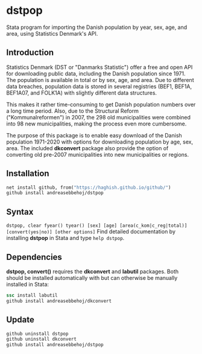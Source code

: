 # dstpop
 Stata program for importing the Danish population by year, sex, age, and area, using Statistics Denmark's API.

## Introduction
Statistics Denmark (DST or "Danmarks Statistic") offer a free and open API for downloading public data, including the Danish population since 1971. The population is available in total or by sex, age, and area. Due to different data breaches, population data is stored in several registries (BEF1, BEF1A, BEF1A07, and FOLK1A) with slightly different data structures.

This makes it rather time-consuming to get Danish population numbers over a long time period. Also, due to the Structural Reform ("Kommunalreformen") in 2007, the 298 old municipalities were combined into 98 new municipalities, making the process even more cumbersome.

The purpose of this package is to enable easy download of the Danish population 1971-2020 with options for downloading population by age, sex, area. The included **dkconvert** package also provide the option of converting old pre-2007 municipalities into new municipalities or regions.

## Installation
```stata
net install github, from("https://haghish.github.io/github/")
github install andreasebbehoj/dstpop
```

## Syntax
`dstpop, clear fyear() tyear() [sex] [age] [area(c_kom|c_reg|total)] [convert(yes|no)] [other options]`
Find detailed documentation by installing **dstpop** in Stata and type `help dstpop`.

## Dependencies
**dstpop, convert()**  requires the **dkconvert** and **labutil** packages. Both should be installed automatically with but can otherwise be manually installed in Stata:
```stata
ssc install labutil
github install andreasebbehoj/dkconvert
```

## Update
```stata
github uninstall dstpop
github uninstall dkconvert
github install andreasebbehoj/dstpop
```
